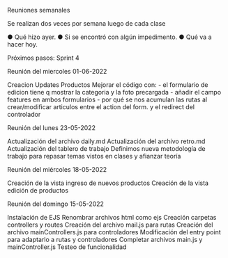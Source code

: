 Reuniones semanales

Se realizan dos veces por semana luego de cada clase

● Qué hizo ayer.
● Si se encontró con algún impedimento.
● Qué va a hacer hoy.

Próximos pasos: 
Sprint 4

Reunión del miercoles 01-06-2022

Creacion Updates Productos
Mejorar el código con:
    - el formulario de edicion tiene q mostrar la categoria y la foto precargada
    - añadir el campo features en ambos formularios
    - por qué se nos acumulan las rutas al crear/modificar articulos entre el action del form. y el redirect del controlador



Reunión del lunes 23-05-2022

Actualización del archivo daily.md
Actualización del archivo retro.md
Actualización del tablero de trabajo
Definimos nueva metodología de trabajo para repasar temas vistos en clases y afianzar teoría

Reunión del miércoles 18-05-2022

Creación de la vista ingreso de nuevos productos
Creación de la vista edición de productos

Reunión del domingo 15-05-2022

Instalación de EJS
Renombrar archivos html como ejs
Creación carpetas controllers y routes
Creación del archivo mail.js para rutas
Creación del archivo mainControllers.js para controladores
Modificación del entry point para adaptarlo a rutas y controladores
Completar archivos main.js y mainController.js
Testeo de funcionalidad

